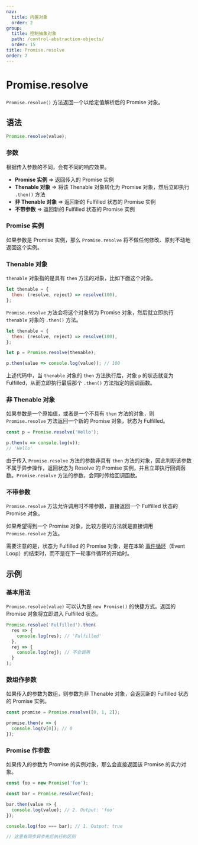 ```yaml
---
nav:
  title: 内置对象
  order: 2
group:
  title: 控制抽象对象
  path: /control-abstraction-objects/
  order: 15
title: Promise.resolve
order: 7
---
```


# Promise.resolve

`Promise.resolve()` 方法返回一个以给定值解析后的 Promise 对象。

## 语法

```js
Promise.resolve(value);
```

### 参数

根据传入参数的不同，会有不同的响应效果。

- **Promise 实例** => 返回传入的 Promise 实例
- **Thenable 对象** => 将该 Thenable 对象转化为 Promise 对象，然后立即执行 `.then()` 方法
- **非 Thenable 对象** => 返回新的 Fulfilled 状态的 Promise 实例
- **不带参数** => 返回新的 Fulfilled 状态的 Promise 实例

### Promise 实例

如果参数是 Promise 实例，那么 `Promise.resolve` 将不做任何修改、原封不动地返回这个实例。

### Thenable 对象

`thenable` 对象指的是具有 `then` 方法的对象，比如下面这个对象。

```js
let thenable = {
  then: (resolve, reject) => resolve(100),
};
```

`Promise.resolve` 方法会将这个对象转为 Promise 对象，然后就立即执行 `thenable` 对象的 `.then()` 方法。

```js
let thenable = {
  then: (resolve, reject) => resolve(100),
};

let p = Promise.resolve(thenable);

p.then(value => console.log(value)); // 100
```

上述代码中，当 `thenable` 对象的 `then` 方法执行后，对象 `p` 的状态就变为 Fulfilled，从而立即执行最后那个 `.then()` 方法指定的回调函数。

### 非 Thenable 对象

如果参数是一个原始值，或者是一个不具有 `then` 方法的对象，则 `Promise.resolve` 方法返回一个新的 Promise 对象，状态为 Fulfilled。

```js
const p = Promise.resolve('Hello');

p.then(v => console.log(v));
// 'Hello'
```

由于传入 `Promise.resolve` 方法的参数非具有 `then` 方法的对象，因此判断该参数不属于异步操作，返回状态为 Resolve 的 Promise 实例，并且立即执行回调函数。`Promise.resolve` 方法的参数，会同时传给回调函数。

### 不带参数

`Promise.resolve` 方法允许调用时不带参数，直接返回一个 Fulfilled 状态的 Promise 对象。

如果希望得到一个 Promise 对象，比较方便的方法就是直接调用 `Promise.resolve` 方法。

需要注意的是，状态为 Fulfilled 的 Promise 对象，是在本轮 [事件循环](../../../../core-modules/executable-code-and-execution-contexts/concurrency-model/event-loop)（Event Loop）的结束时，而不是在下一轮事件循环的开始时。

## 示例

### 基本用法

`Promise.resolve(value)` 可以认为是 `new Promise()` 的快捷方式。返回的 Promise 对象将立即进入 Fulfilled 状态。

```js
Promise.resolve('Fulfilled').then(
  res => {
    console.log(res); // 'Fulfilled'
  },
  rej => {
    console.log(rej); // 不会调用
  }
);
```

### 数组作参数

如果传入的参数为数组，则参数为非 Thenable 对象，会返回新的 Fulfilled 状态的 Promise 实例。

```js
const promise = Promise.resolve([0, 1, 2]);

promise.then(v => {
  console.log(v[0]); // 0
});
```

### Promise 作参数

如果传入的参数为 Promise 的实例对象，那么会直接返回该 Promise 的实力对象。

```js
const foo = new Promise('foo');

const bar = Promise.resolve(foo);

bar.then(value => {
  console.log(value); // 2. Output: 'foo'
});

console.log(foo === bar); // 1. Output: true

// 这里有同步异步先后执行的区别
```
